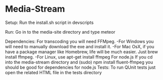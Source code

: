 Media-Stream
============

Setup:
  Run the install.sh script in devscripts

Run:
  Go in to the media-site directory and type meteor

Dependencies:
  For transcoding you will need FFMpeg. 
    -For Windows you will need to manually download the exe and install it.
    -For Mac OsX, if you have a package manager like Homebrew, life will be much easier. Just brew install ffmpeg.
    -For Linux, use apt-get install ffmpeg
  For node.js
     If you cd into the media-stream directory and (sudo) npm install fluent-ffmpeg you should be good for dependencies for node.js
Tests:
  To run QUnit tests just open the related HTML file in the tests directory
